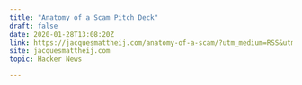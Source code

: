 ```yaml
---
title: "Anatomy of a Scam Pitch Deck"
draft: false
date: 2020-01-28T13:08:20Z
link: https://jacquesmattheij.com/anatomy-of-a-scam/?utm_medium=RSS&utm_source=hune
site: jacquesmattheij.com
topic: Hacker News  

---
```


